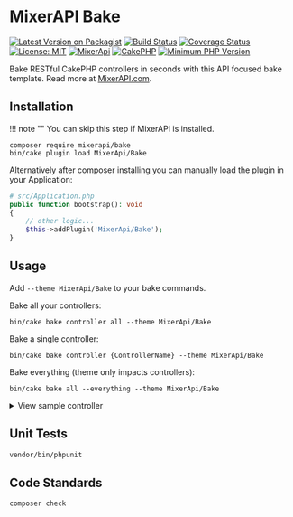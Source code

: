 # MixerAPI Bake

[![Latest Version on Packagist](https://img.shields.io/packagist/v/mixerapi/bake.svg?style=flat-square)](https://packagist.org/packages/mixerapi/bake)
[![Build Status](https://travis-ci.org/mixerapi/bake.svg?branch=master)](https://travis-ci.org/mixerapi/bake)
[![Coverage Status](https://coveralls.io/repos/github/mixerapi/bake/badge.svg?branch=master)](https://coveralls.io/github/mixerapi/bake?branch=master)
[![License: MIT](https://img.shields.io/badge/License-MIT-green.svg)](LICENSE.txt)
[![MixerApi](https://mixerapi.com/assets/img/mixer-api-red.svg)](http://mixerapi.com)
[![CakePHP](https://img.shields.io/badge/cakephp-%3E%3D%204.0-red?logo=cakephp)](https://book.cakephp.org/4/en/index.html)
[![Minimum PHP Version](https://img.shields.io/badge/php-%3E%3D%207.2-8892BF.svg?logo=php)](https://php.net/)

Bake RESTful CakePHP controllers in seconds with this API focused bake template. Read more at 
[MixerAPI.com](https://mixerapi.com).

## Installation 

!!! note ""
    You can skip this step if MixerAPI is installed.

```console
composer require mixerapi/bake
bin/cake plugin load MixerApi/Bake
```

Alternatively after composer installing you can manually load the plugin in your Application:

```php
# src/Application.php
public function bootstrap(): void
{
    // other logic...
    $this->addPlugin('MixerApi/Bake');
}
```

## Usage

Add `--theme MixerApi/Bake` to your bake commands.

Bake all your controllers:
 
```console
bin/cake bake controller all --theme MixerApi/Bake
```

Bake a single controller:

```console
bin/cake bake controller {ControllerName} --theme MixerApi/Bake
```

Bake everything (theme only impacts controllers): 

```console
bin/cake bake all --everything --theme MixerApi/Bake
```

<details><summary>View sample controller</summary>
  <p>
  
```php
/**
 * Departments Controller
 *
 * @property \MixerApi\Bake\Test\App\Model\Table\DepartmentsTable $Departments
 * @method \MixerApi\Bake\Test\App\Model\Entity\Department[]|\Cake\Datasource\ResultSetInterface paginate($object = null, array $settings = [])
 */
class DepartmentsController extends AppController
{
    /**
     * Index method
     *
     * @return \Cake\Http\Response|null|void Renders view
     * @throws \Cake\Datasource\Exception\MethodNotAllowedException When invalid method
     */
    public function index()
    {
        $this->request->allowMethod('get');
        $departments = $this->paginate($this->Departments);

        $this->set(compact('departments'));
        $this->viewBuilder()->setOption('serialize', 'departments');
    }

    /**
     * View method
     *
     * @param string|null $id Department id.
     * @return \Cake\Http\Response|null|void Renders view
     * @throws \Cake\Datasource\Exception\RecordNotFoundException When record not found.
     * @throws \Cake\Datasource\Exception\MethodNotAllowedException When invalid method
     */
    public function view($id = null)
    {
        $this->request->allowMethod('get');

        $department = $this->Departments->get($id, [
            'contain' => ['DepartmentEmployees'],
        ]);

        $this->set('department', $department);
        $this->viewBuilder()->setOption('serialize', 'department');
    }

    /**
     * Add method
     *
     * @return \Cake\Http\Response|null|void HTTP 200 on successful add
     * @throws \Cake\Datasource\Exception\MethodNotAllowedException When invalid method
     * @throws \Exception
     */
    public function add()
    {
        $this->request->allowMethod('post');
        $department = $this->Departments->newEmptyEntity();
        $department = $this->Departments->patchEntity($department, $this->request->getData());
        if ($this->Departments->save($department)) {
            $this->set('department', $department);
            $this->viewBuilder()->setOption('serialize', 'department');

            return;
        }
        throw new \Exception("Record not created");
    }

    /**
     * Edit method
     *
     * @param string|null $id Department id.
     * @return \Cake\Http\Response|null|void HTTP 200 on successful edit
     * @throws \Cake\Datasource\Exception\RecordNotFoundException When record not found.
     * @throws \Cake\Datasource\Exception\MethodNotAllowedException When invalid method
     * @throws \Exception
     */
    public function edit($id = null)
    {
        $this->request->allowMethod(['patch', 'post', 'put']);
        $department = $this->Departments->get($id, [
            'contain' => [],
        ]);
        $department = $this->Departments->patchEntity($department, $this->request->getData());
        if ($this->Departments->save($department)) {
            $this->set('department', $department);
            $this->viewBuilder()->setOption('serialize', 'department');

            return;
        }
        throw new \Exception("Record not saved");
    }

    /**
     * Delete method
     *
     * @param string|null $id Department id.
     * @return \Cake\Http\Response|null|void HTTP 204 on success
     * @throws \Cake\Datasource\Exception\RecordNotFoundException When record not found.
     * @throws \Cake\Datasource\Exception\MethodNotAllowedException When invalid method
     * @throws \Exception
     */
    public function delete($id = null)
    {
        $this->request->allowMethod(['delete']);
        $department = $this->Departments->get($id);
        if ($this->Departments->delete($department)) {
            return $this->response->withStatus(204);
        }
        throw new \Exception("Record not deleted");
    }
}
    
```
</p>
</details>

## Unit Tests

```bash
vendor/bin/phpunit
```

## Code Standards

```bash
composer check
```
